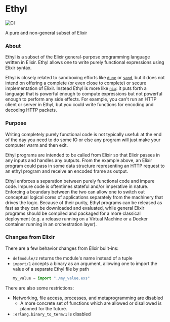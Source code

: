 # Ethyl

![CI](https://github.com/NFIBrokerage/ethyl/workflows/Actions%20CI/badge.svg)

A pure and non-general subset of Elixir

### About

Ethyl is a subset of the Elixir general-purpose programming language written
in Elixir. Ethyl allows one to write purely functional expressions using
Elixir syntax.

Ethyl is closely related to sandboxing efforts like
[`dune`](https://github.com/functional-rewire/dune) or
[`sand`](https://github.com/bopjesvla/sand), but it does not intend on offering
a complete (or even close to complete) or secure implementation of Elixir.
Instead Ethyl is more like [`nix`](https://github.com/NixOS/nix): it puts
forth a language that is powerful enough to compute expressions but not
powerful enough to perform any side effects. For example, you can't run an
HTTP client or server in Ethyl, but you could write functions for encoding
and decoding HTTP packets.

### Purpose

Writing completely purely functional code is not typically useful: at the
end of the day you need to do some IO or else any program will just make
your computer warm and then exit.

Ethyl programs are intended to be called from Elixir so that Elixir passes
in any inputs and handles any outputs. From the example above, an Elixir
program could pass in some data structure representing an HTTP request to
an ethyl program and receive an encoded frame as output.

Ethyl enforces a separation between purely functional code and impure
code. Impure code is oftentimes stateful and/or imperative in nature. Enforcing
a boundary between the two can allow one to switch out conceptual logical cores
of applications separately from the machinery that drives the logic. Because
of their purity, Ethyl programs can be released as fast as they can be
downloaded and evaluated, while general Elixir programs should be compiled
and packaged for a more classical deployment (e.g. a release running on a
Virtual Machine or a Docker container running in an orchestration layer).

### Changes from Elixir

There are a few behavior changes from Elixir built-ins:

- `defmodule/2` returns the module's name instead of a tuple
- `import/1` accepts a binary as an argument, allowing one to import the value
  of a separate Ethyl file by path
    ```elixir
    my_value = import "./my_value.exs"
    ```

There are also some restrictions:

- Networking, file access, processes, and metaprogramming are disabled
    - A more concrete set of functions which are allowed or disallowed is
      planned for the future.
- `:erlang.binary_to_term/1` is disabled
